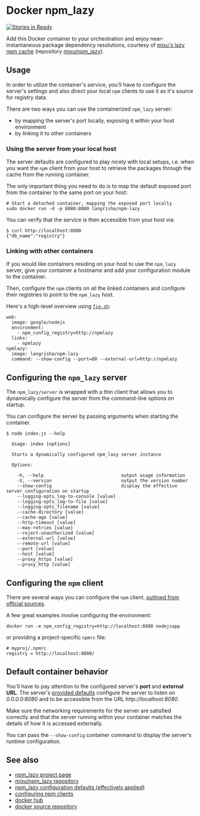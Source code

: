 # Docker npm_lazy

[![Stories in Ready](https://badge.waffle.io/langri-sha/npm_lazy.png?label=ready&title=Ready)](https://waffle.io/langri-sha/npm_lazy)

Add this Docker container to your orchestration and enjoy near-instantaneous
package dependency resolutions, courtesy of
[mixu's lazy npm cache](http://mixu.net/npm_lazy/)
(repository [mixu/npm_lazy](https://github.com/mixu/npm_lazy/)).

## Usage

In order to utilize the container's service, you'll have to configure the
server's settings and also direct your local `npm` clients to use it as it's
source for registry data.

There are two ways you can use the containerized `npm_lazy` server:

- by mapping the server's port locally, exposing it within your host environment
- by linking it to other containers

### Using the server from your local host

The server defaults are configured to play nicely with local setups, i.e. when
you want the `npm` client from your host to retrieve the packages through the
cache from the running container.

The only important thing you need to do is to map the default exposed port from
the container to the same port on your host:

```
# Start a detached container, mapping the exposed port locally
sudo docker run -d -p 8080:8080 langrisha/npm-lazy
```

You can verify that the service is then accessible from your host via:

```
$ curl http://localhost:8080
{"db_name":"registry"}
```

### Linking with other containers

If you would like containers residing on your host to use the `npm_lazy` server,
give your container a hostname and add your configuration module to the
container.

Then, configure the `npm` clients on all the linked containers and configure
their registries to point to the `npm_lazy` host.

Here's a high-level overview using [`fig.sh`](http://fig.sh):

```
web:
  image: google/nodejs
  environment:
    - npm_config_registry=http://npmlazy
  links:
    - npmlazy
npmlazy:
  image: langrisha/npm-lazy
  command: --show-config --port=80 --external-url=http://npmlazy
```

## Configuring the `npm_lazy` server

The `npm_lazy/server` is wrapped with a thin client that allows you to
dynamically configure the server from the command-line options on startup.

You can configure the server by passing arguments when starting the container.

```
$ node index.js --help

  Usage: index [options]

  Starts a dynamically configured npm_lazy server instance

  Options:

    -h, --help                             output usage information
    -V, --version                          output the version number
    --show-config                          display the effective server configuration on startup
    --logging-opts_log-to-console [value]  
    --logging-opts_log-to-file [value]
    --logging-opts_filename [value]
    --cache-directory [value]
    --cache-age [value]
    --http-timeout [value]
    --max-retries [value]
    --reject-unauthorized [value]
    --external-url [value]
    --remote-url [value]
    --port [value]
    --host [value]
    --proxy_https [value]
    --proxy_http [value]
```

## Configuring the `npm` client

There are several ways you can configure the `npm` client, [outlined from
official sources](https://docs.npmjs.com/misc/config).

A few great examples involve configuring the environment:

```
docker run -e npm_config_registry=http://localhost:8080 nodejsapp
```

or providing a project-specific `npmrc` file:

```
# myproj/.npmrc
registry = http://localhost:8080/
```

## Default container behavior

You'll have to pay attention to the configured server's **port** and  **external
URL**. The server's [provided
defaults](https://github.com/mixu/npm_lazy/blob/master/config.js) configure the
server to listen on *0.0.0.0:8080* and to be accessible from the URL
*http://localhost:8080*.

Make sure the networking requirements for the server are satisfied correctly and
that the server running within your container matches the details of how it is
accessed externally.

You can pass the `--show-config` container command to display the server's
runtime configuration.

## See also

- [npm_lazy project page](http://mixu.net/npm_lazy/)
- [mixu/npm_lazy repository](https://github.com/mixu/npm_lazy/)
- [npm_lazy configuration defaults (effectively applied)](https://github.com/mixu/npm_lazy/blob/master/config.js)
- [configuring npm clients](https://docs.npmjs.com/misc/config)
- [docker hub](https://registry.hub.docker.com/u/langrisha/npm-lazy/)
- [docker source repository](https://github.com/langri-sha/npm_lazy/)
